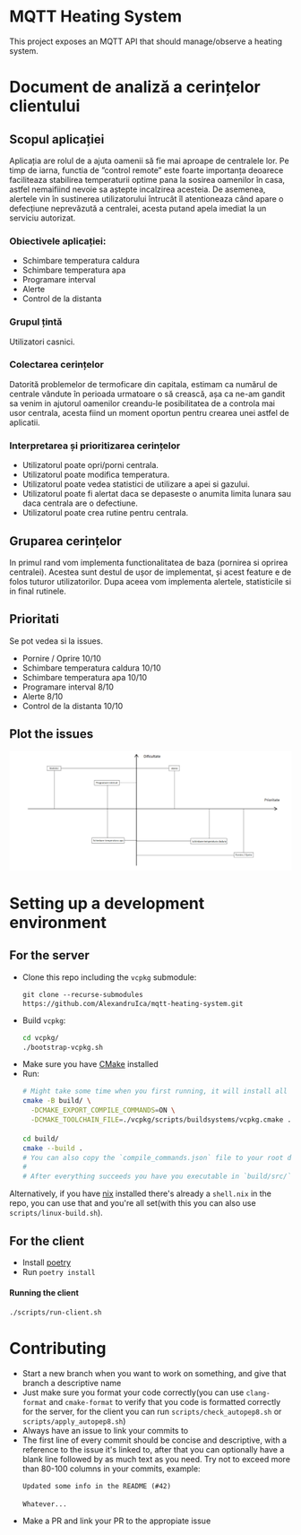 # MQTT Heating System
This project exposes an MQTT API that should manage/observe a heating system.

# Document de analiză a cerințelor clientului

## Scopul aplicației
Aplicația are rolul de a ajuta oamenii să fie mai aproape de centralele lor. Pe timp de iarna, functia de ”control remote” este foarte importanța deoarece faciliteaza stabilirea temperaturii optime pana la sosirea oamenilor în casa, astfel nemaifiind nevoie sa aștepte incalzirea acesteia. De asemenea, alertele vin în sustinerea utilizatorului întrucât îl atentioneaza când apare o defecțiune neprevăzută a centralei, acesta putand apela imediat la un serviciu autorizat.

### Obiectivele aplicației:
- Schimbare temperatura caldura
- Schimbare temperatura apa
- Programare interval
- Alerte
- Control de la distanta

### Grupul țintă
Utilizatori casnici.

### Colectarea cerințelor
Datorită problemelor de termoficare din capitala, estimam ca numărul de centrale vândute în perioada urmatoare o să crească, așa ca ne-am gandit sa venim in ajutorul oamenilor creandu-le posibilitatea de a controla mai usor centrala, acesta fiind un moment oportun pentru crearea unei astfel de aplicatii.

### Interpretarea și prioritizarea cerințelor
- Utilizatorul poate opri/porni centrala.
- Utilizatorul poate modifica temperatura.
- Utilizatorul poate vedea statistici de utilizare a apei si gazului.
- Utilizatorul poate fi alertat daca se depaseste o anumita limita lunara sau daca centrala are o defectiune.
- Utilizatorul poate crea rutine pentru centrala.
 
## Gruparea cerințelor
In primul rand vom implementa functionalitatea de baza (pornirea si oprirea centralei). Acestea sunt destul de ușor de implementat, și acest feature e de folos tuturor utilizatorilor.
Dupa aceea vom implementa alertele, statisticile si in final rutinele.

## Prioritati
Se pot vedea si la issues.

- Pornire / Oprire 10/10
- Schimbare temperatura caldura 10/10
- Schimbare temperatura apa 10/10
- Programare interval 8/10
- Alerte 8/10
- Control de la distanta 10/10

## Plot the issues
![Axa prioritati](./media/axa-prioritati.png)

# Setting up a development environment

## For the server
- Clone this repo including the `vcpkg` submodule:
  ```
  git clone --recurse-submodules https://github.com/AlexandruIca/mqtt-heating-system.git
  ```
- Build `vcpkg`:
  ```sh
  cd vcpkg/
  ./bootstrap-vcpkg.sh
  ```
- Make sure you have [CMake](https://cmake.org/) installed
- Run:
  ```sh
  # Might take some time when you first running, it will install all the dependencies
  cmake -B build/ \
    -DCMAKE_EXPORT_COMPILE_COMMANDS=ON \
    -DCMAKE_TOOLCHAIN_FILE=./vcpkg/scripts/buildsystems/vcpkg.cmake . \

  cd build/
  cmake --build .
  # You can also copy the `compile_commands.json` file to your root dir(to be used by clang tools)
  #
  # After everything succeeds you have you executable in `build/src/`
  ```
Alternatively, if you have [nix](https://github.com/NixOS/nix) installed there's already a `shell.nix` in the repo, you can use that and you're all set(with this you can also use `scripts/linux-build.sh`).

## For the client
- Install [poetry](https://python-poetry.org/)
- Run `poetry install`

#### Running the client
```sh
./scripts/run-client.sh
```

# Contributing
- Start a new branch when you want to work on something, and give that branch a descriptive name
- Just make sure you format your code correctly(you can use `clang-format` and `cmake-format` to verify that you code is formatted correctly for the server, for the client you can run `scripts/check_autopep8.sh` or `scripts/apply_autopep8.sh`)
- Always have an issue to link your commits to
- The first line of every commit should be concise and descriptive, with a reference to the issue it's linked to, after that you can optionally have a blank line followed by as much text as you need. Try not to exceed more than 80-100 columns in your commits, example:
  ```
  Updated some info in the README (#42)

  Whatever...
  ```
- Make a PR and link your PR to the appropiate issue
